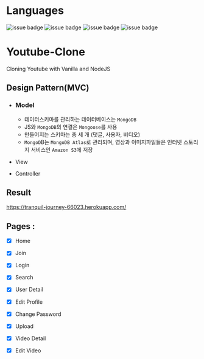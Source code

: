 # Languages

![issue badge](https://img.shields.io/badge/language-PUG-orange.svg)
![issue badge](https://img.shields.io/badge/language-CSS-informational.svg)
![issue badge](https://img.shields.io/badge/language-JS-yellow.svg)
![issue badge](https://img.shields.io/badge/language-Node-peru.svg)

# Youtube-Clone

Cloning Youtube with Vanilla and NodeJS

## Design Pattern(MVC)
- ### Model
  - 데이터스키마를 관리하는 데이터베이스는 `MongoDB`
  - JS와 `MongoDB`의 연결은 `Mongoose`를 사용
  - 만들어지는 스키마는 총 세 개 (댓글, 사용자, 비디오)
  - `MongoD`B는 `MongoDB Atlas`로 관리되며, 영상과 이미지파일들은 인터넷 스토리지 서비스인 `Amazon S3`에 저장


- View
- Controller

## Result    

https://tranquil-journey-66023.herokuapp.com/

## Pages :

- [x] Home
- [x] Join
- [x] Login
- [x] Search
- [x] User Detail
- [X] Edit Profile
- [X] Change Password
- [X] Upload
- [x] Video Detail
- [X] Edit Video

